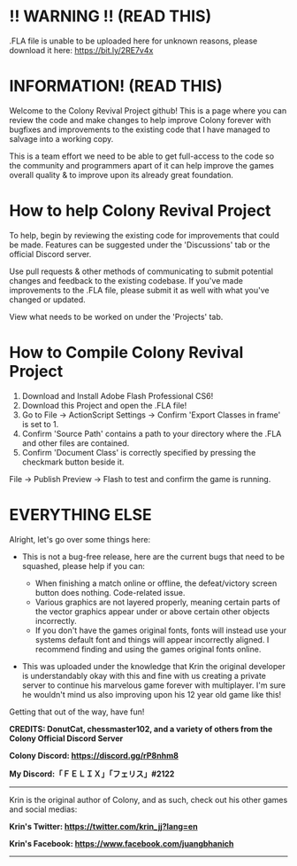 # !! WARNING !! (READ THIS)

.FLA file is unable to be uploaded here for unknown reasons, please download it here: https://bit.ly/2RE7v4x

# INFORMATION! (READ THIS)

Welcome to the Colony Revival Project github! This is a page where you can review the code and make changes to help improve Colony forever with bugfixes and improvements to the existing code that I have managed to salvage into a working copy.

This is a team effort we need to be able to get full-access to the code so the community and programmers apart of it can help improve the games overall quality & to improve upon its already great foundation.

# How to help Colony Revival Project

To help, begin by reviewing the existing code for improvements that could be made. Features can be suggested under the 'Discussions' tab or the official Discord server.

Use pull requests & other methods of communicating to submit potential changes and feedback to the existing codebase. If you've made improvements to the .FLA file, please submit it as well with what you've changed or updated.

View what needs to be worked on under the 'Projects' tab. 

# How to Compile Colony Revival Project

1. Download and Install Adobe Flash Professional CS6!
2. Download this Project and open the .FLA file!
3. Go to File -> ActionScript Settings -> Confirm 'Export Classes in frame' is set to 1.
4. Confirm 'Source Path' contains a path to your directory where the .FLA and other files are contained.
5. Confirm 'Document Class' is correctly specified by pressing the checkmark button beside it.

File -> Publish Preview -> Flash to test and confirm the game is running.

# EVERYTHING ELSE

Alright, let's go over some things here:

- This is not a bug-free release, here are the current bugs that need to be squashed, please help if you can:
  
  - When finishing a match online or offline, the defeat/victory screen button does nothing. Code-related issue.
  - Various graphics are not layered properly, meaning certain parts of the vector graphics appear under or above certain other objects incorrectly.
  - If you don't have the games original fonts, fonts will instead use your systems default font and things will appear incorrectly aligned. I recommend finding and using the games original fonts online.

- This was uploaded under the knowledge that Krin the original developer is understandably okay with this and fine with us creating a private server to continue his marvelous game forever with multiplayer. I'm sure he wouldn't mind us also improving upon his 12 year old game like this!

Getting that out of the way, have fun!

**CREDITS: DonutCat, chessmaster102, and a variety of others from the Colony Official Discord Server**

**Colony Discord: https://discord.gg/rP8nhm8**

**My Discord:「ＦＥＬＩＸ」「フェリス」#2122**

------------------------------

Krin is the original author of Colony, and as such, check out his other games and social medias:

**Krin's Twitter: https://twitter.com/krin_jj?lang=en**

**Krin's Facebook: https://www.facebook.com/juangbhanich**

------------------------------
